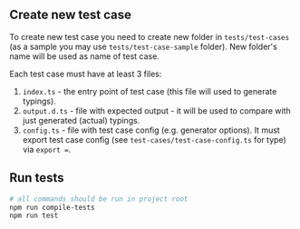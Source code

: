 ## Create new test case

To create new test case you need to create new folder in `tests/test-cases` (as a sample you may use `tests/test-case-sample` folder).
New folder's name will be used as name of test case.

Each test case must have at least 3 files:

1. `index.ts` - the entry point of test case (this file will used to generate typings).
1. `output.d.ts` - file with expected output - it will be used to compare with just generated (actual) typings.
1. `config.ts` - file with test case config (e.g. generator options). It must export test case config (see `test-cases/test-case-config.ts` for type) via `export =`.

## Run tests

```bash
# all commands should be run in project root
npm run compile-tests
npm run test
```
